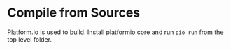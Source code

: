 # Compile from Sources

Platform.io is used to build.
Install platformio core and run `pio run` from the top level folder.
